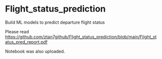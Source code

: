 # Flight_status_prediction
Build ML models to predict departure flight status

Please read https://github.com/ztan7github/Flight_status_prediction/blob/main/Flight_status_pred_report.pdf

Notebook was also uploaded. 
